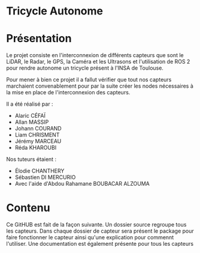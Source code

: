 # Tricycle Autonome

# Présentation

Le projet consiste en l'interconnexion de différents capteurs que sont le LiDAR, le Radar, le GPS, la Caméra et les Ultrasons
et l'utilisation de ROS 2 pour rendre autonome un tricycle présent à l'INSA de Toulouse.

Pour mener à bien ce projet il a fallut vérifier que tout nos capteurs marchaient convenablement pour par la suite créer les nodes 
nécessaires à la mise en place de l'interconnexion des capteurs.

Il a été réalisé par : 
- Alaric CÉFAÏ
- Allan MASSIP
- Johann COURAND
- Liam CHRISMENT
- Jérémy MARCEAU
- Réda KHAROUBI

Nos tuteurs étaient : 
- Élodie CHANTHERY
- Sébastien DI MERCURIO 
- Avec l'aide d'Abdou Rahamane BOUBACAR ALZOUMA

# Contenu

Ce GitHUB est fait de la façon suivante. Un dossier source regroupe tous les capteurs. Dans chaque dossier de capteur sera présent le package pour faire fonctionner le capteur ainsi qu'une explication pour commennt l'utiliser. Une documentation est également présente pour tous les capteurs
